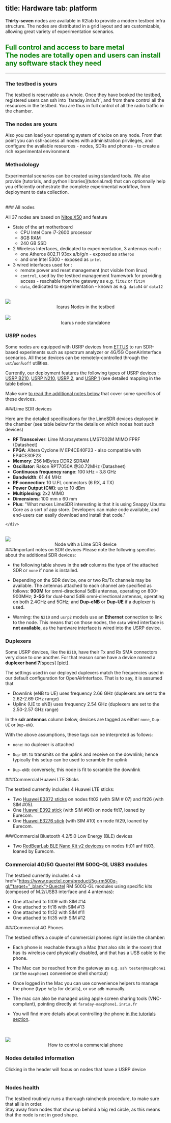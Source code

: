 title: Hardware
tab: platform
---
<div class="container">
  <div class="row">
    <div class="col-md-12">
      <p>
        <b>Thirty-seven</b> nodes are available in R2lab to provide a modern testbed infra structure.
        The nodes are distributed in a grid layout and are customizable, allowing great variety of experimentation scenarios.
        <h2 class="text-center" style="color:green;">
          Full control and access to bare metal
          <br/>
          <span class="text-muted lead">
            The nodes are totally open and users can install any software stack they need
          </span>
          <br/>
        </h2>
      </p>
    </div>
  </div>
</div>

<hr/>

<div class="container" markdown="1">
  <div class="row">
    <div class="col-md-4">
      <h3>The testbed is yours</h3>
      <p>
	The testbed is reservable as a whole.
	Once they have booked the testbed, registered users can ssh into `faraday.inria.fr`,
	and from there control all the resources in the testbed.
	You are thus in full control of all the radio traffic in the chamber.
        </p>
    </div>
    <div class="col-md-4">
      <h3>The nodes are yours</h3>
      <p>
        Also you can load your operating system of choice on any node.
	From that point you can ssh-access all nodes with administration privileges, and configure
	the available resources - nodes, SDRs and phones - to create a rich experimental environment.
       </p>
    </div>
    <div class="col-md-4">
      <h3>Methodology</h3>
      <p>
      Experimental scenarios can be created using standard tools. We also provide [tutorials, and python libraries](tutorial.md)
      that can optionnally help you efficiently orchestrate the complete experimental workflow, from deployment to data collection.
      </p>
    </div>
  </div>
</div>

<br/>

<div class="container" markdown="1">
  <div class="row">
    <div class="col-md-8 new_pad">
### All nodes

All 37 nodes are based on <a href="http://nitlab.inf.uth.gr/NITlab/" target="_blank">Nitos X50</a> and feature

* State of the art motherboard
  * CPU Intel Core i7-2600 processor
  * 8GB RAM
  * 240 GB SSD
* 2 Wireless Interfaces, dedicated to experimentation, 3 antennas each&nbsp;:
  * one Atheros 802.11 93xx a/b/g/n - exposed as `atheros`
  * and one Intel 5300 - exposed as `intel`
* 3 wired interfaces used for&nbsp;:
  * remote power and reset management (not visible from linux)
  * `control`, used by the testbed management framework for providing access - reachable from the gateway as e.g. `fit02` or `fit34`
  * `data`, dedicated to experimentation - known as e.g. `data04` or `data12`
    </div>
    <div class="col-md-4">
      <br/>
      <img src="/assets/img/hardware-node.png" class='fit-width'>
      <center>Icarus Nodes in the testbed</center>
    </div>
  </div>
</div>

<div class="container" markdown="1">
 <div class="row">
  <div class="col-md-4">
    <br/>
  <img src="/assets/img/hardware-icarus.png"  class='fit-width'>
  <center>Icarus node standalone</center>
  </div>
  <div class="col-md-8 new_pad">

### USRP nodes

Some nodes are equipped with USRP devices from <a href="http://www.ettus.com" target="_blank">ETTUS</a> to run SDR-based experiments such as spectrum analyzer or 4G/5G OpenAirInterface scenarios. All these devices can be remotely-controlled through the `ust`/`uon`/`uoff` utilities.

Currently, our deployment features the following types of USRP devices :
  <a href="http://www.ettus.com/product/details/UB210-KIT" target="_blank">USRP B210</a>,
  <a href="http://www.ettus.com/product/details/UN210-KIT" target="_blank">USRP N210</a>,
  <a href="http://files.ettus.com/manual/page_usrp2.html" target="_blank">USRP 2</a>, and
  <a href="https://www.ettus.com/product/details/USRPPKG" target="_blank">USRP 1</a> (see detailed mapping in the table below).

Make sure [to read the additional notes below](#gory-details) that cover some specifics of these devices.

  </div>
 </div>
</div>

<div class="container" markdown="1">
  <div class="row">
    <div class="col-md-8 new_pad">
###Lime SDR devices

Here are the detailed specifications for the LimeSDR devices deployed in the chamber (see table below for the details on which nodes host such devices)

*    **RF Transceiver**: Lime Microsystems LMS7002M MIMO FPRF (Datasheet)
*    **FPGA**: Altera Cyclone IV EP4CE40F23 - also compatible with EP4CE30F23
*    **Memory**: 256 MBytes DDR2 SDRAM
*    **Oscillator**: Rakon RPT7050A @30.72MHz (Datasheet)
*    **Continuous frequency range**: 100 kHz – 3.8 GHz
*    **Bandwidth**: 61.44 MHz
*    **RF connection**: 10 U.FL connectors (6 RX, 4 TX)
*    **Power Output (CW)**: up to 10 dBm
*    **Multiplexing**: 2x2 MIMO
*    **Dimensions**: 100 mm x 60 mm
*    **Plus**: "What makes LimeSDR interesting is that it is using Snappy Ubuntu Core as a sort of app store. Developers can make code available, and end-users can easily download and install that code."

    </div>
   <div class="col-md-4">
    <br/>
    <img src="/assets/img/lime-sdr.png"  class='fit-width'>
    <center>Node with a Lime SDR device</center>
   </div>
  </div>
</div>


<div class="container" markdown="1">
  <div class="row">
    <div class="col-md-4 new_pad" id="gory-details">
###Important notes on SDR devices
Please note the following specifics about the additional SDR devices:

* the following table shows in the **sdr** columns the type of the
  attached SDR or `none` if none is installed.

* Depending on the SDR device, one or two Rx/Tx channels may be available. The antennas attached to each channel are specified as follows: **900M** for omni-directional 5dBi antennas, operating on 800-900MHz; **2-5G** for dual-band 5dBi omni-directional antennas, operating on both 2.4GHz and 5GHz; and **Dup-eNB** or **Dup-UE** if a duplexer is used.

* Warning: the `N210` and `usrp2` models use an **Ethernet** connection to link
  to the node. This means that on those nodes, the `data` wired
  interface is **not available**, as the hardware interface is wired
  into the USRP device.

    </div>

    <div class="col-md-8">

### Duplexers

Some USRP devices, like the `B210`, have their Tx and Rx SMA
connectors very close to one another. For that reason some have
a device named a **duplexer band 7**<a
href="/raw/docs/duplexer-band7-specifications.pdf"
target="_blank">[specs]</a> <a href="/raw/docs/duplexer-band7.png"
target="_blank">[pict]</a>.

The settings used in our deployed duplexers match the frequencies used
in our default configuration for OpenAirInterface. That is to say, it is assumed that

* Downlink (eNB to UE) uses frequency 2.66 GHz (duplexers are set to the 2.62-2.69 GHz range)
* Uplink (UE to eNB) uses frequency 2.54 GHz (duplexers are set to the 2.50-2.57 GHz range)

In the **sdr antennas** column below, devices are
tagged as either `none`, `Dup-UE` or `Dup-eNB`.

With the above assumptions, these tags can be interpreted as follows:

* `none`: no duplexer is attached

* `Dup-UE`: to transmits on the uplink and receive on the downlink;
  hence typically this setup can be used to scramble the uplink

* `Dup-eNB`: conversely, this node is fit to scramble the downlink

   </div>
  </div>
</div>


<div class="container" markdown="1">
  <div class="row">
    <div class="col-md-8 new_pad">
    
###Commercial Huawei LTE Sticks

The testbed currently includes 4 Huawei LTE sticks: 

* Two <a href="https://consumer.huawei.com/en/mobile-broadband/e3372/specs/" target="_blank">Huawei E3372 sticks</a> on nodes fit02 (with SIM # 07) and fit26 (with SIM #05).
* One <a href="https://www.4gltemall.com/blog/wp-content/uploads/2012/11/HUAWEI_E392_TDD_LTE_USB_Stick_Product_Description-Specification-and-datasheet.pdf" target="_blank">Huawei E392 stick</a> (with SIM #09) on node fit17, loaned by Eurecom.
* One <a href="https://www.4gltemall.com/blog/huawei-e3276s-151-4g-lte-cat4-usb-stick-specifications/" target="_blank">Huawei E3276 stick</a> (with SIM #10) on node fit29, loaned by Eurecom.

###Commercial Bluetooth 4.2/5.0 Low Energy (BLE) devices

* Two <a href="https://www.sparkfun.com/products/retired/14154" target="_blank">RedBearLab BLE Nano Kit v2 devicess</a> on nodes fit01 anf fit03, loaned by Eurecom.

### Commercial 4G/5G Quectel RM 500Q-GL USB3 modules 

The testbed currently includes 4 <a href="https://www.quectel.com/product/5g-rm500q-gl/"target="_blank">Quectel RM 500Q-GL</a> modules using specific kits (composed of M.2/USB3 interface and 4 antennas):

* One attached to fit09 with SIM #14
* One attached to fit18 with SIM #13
* One attached to fit32 with SIM #11
* One attached to fit35 with SIM #12


###Commercial 4G Phones

The testbed offers a couple of commercial phones right inside the chamber:

* Each phone is reachable through a Mac (that also sits in the room) that has
  its wireless card physically disabled, and that has a USB cable to
  the phone.
* The Mac can be reached from the gateway as e.g. `ssh tester@macphone1` (or
  the <code>macphone1</code> convenience shell shortcut)
* Once logged in the Mac you can use convenience helpers to manage the
  phone (type <code>help</code> for details), or use <code>adb</code>
  manually.
* The mac can also be managed using apple screen sharing tools
  (VNC-compliant), pointing directly at <code>faraday-macphone1.inria.fr</code>
* You will find more details about controlling the phone [in the
  tutorials section](/tuto-130-5g.md#PHONE).

    </div>
    <div class="col-md-4">
      <br><br>
      <img src="/assets/img/macphone.png"  class='fit-width'>
      <center>How to control a commercial phone</center>
    </div>
  </div>
</div>


<div class="container">
  <div class="row" markdown="1">
    <div class="col-md-12 new_pad" id="details">
      <h3>Nodes detailed information</h3>
      <p>Clicking in the header will focus on nodes that have a USRP device</p>
       <table class="table table-condensed" id='livehardware_container'> </table>
      <script type="module"> import "/assets/r2lab/livehardware.js" </script>
    </div>
  </div>
</div>


<div class="container">
  <div class="row" markdown="1">
    <div class="col-md-12 new_pad">
      <h3>Nodes health</h3>
      The testbed routinely runs a thorough raincheck procedure, to make sure that all is in order.
      <br/>
      Stay away from nodes that show up behind a big red circle, as this means that the node is not in good shape.
      <!--<br/> <a href="/stats.md">See the stats page for details</a>.-->
    </div>
  </div>
</div>


